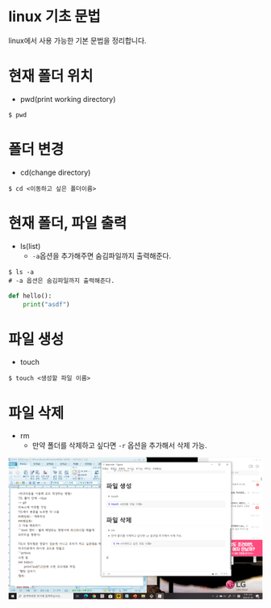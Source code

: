 # linux 기초 문법

linux에서 사용 가능한 기본 문법을 정리합니다.



# 현재 폴더 위치

* pwd(print working directory)

```shell
$ pwd
```



# 폴더 변경

* cd(change directory)

```shell
$ cd <이동하고 싶은 폴더이름>
```



# 현재 폴더, 파일 출력

* ls(list)
  - `-a`옵션을 추가해주면 숨김파일까지 출력해준다.

```shell
$ ls -a
# -a 옵션은 숨김파일까지 출력해준다.
```

```python
def hello():
    print("asdf")
```



# 파일 생성

* touch

```shell
$ touch <생성할 파일 이름>
```



# 파일 삭제

* rm
  - 만약 폴더를 삭제하고 싶다면 `-r` 옵션을 추가해서 삭제 가능.



![캡쳐](basic.assets/캡쳐.bmp)